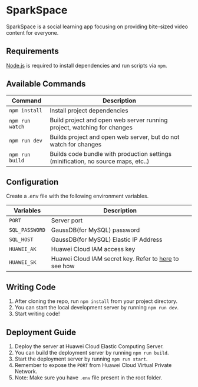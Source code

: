 # SparkSpace
SparkSpace is a social learning app focusing on providing bite-sized video content for everyone.

## Requirements

[Node.js](https://nodejs.org) is required to install dependencies and run scripts via `npm`.

## Available Commands

| Command         | Description                                                                       |
| --------------- | --------------------------------------------------------------------------------- |
| `npm install`   | Install project dependencies                                                      |
| `npm run watch` | Build project and open web server running project, watching for changes           |
| `npm run dev`   | Builds project and open web server, but do not watch for changes                  |
| `npm run build` | Builds code bundle with production settings (minification, no source maps, etc..) |

## Configuration
Create a .env file with the following environment variables.

| Variables      | Description                                                                                                                        |
| -------------- | ---------------------------------------------------------------------------------------------------------------------------------- |
| `PORT`         | Server port                                                                                                                        |
| `SQL_PASSWORD` | GaussDB(for MySQL) password                                                                                                        |
| `SQL_HOST`     | GaussDB(for MySQL) Elastic IP Address                                                                                              |
| `HUAWEI_AK`    | Huawei Cloud IAM access key                                                                                                        |
| `HUAWEI_SK`    | Huawei Cloud IAM secret key. Refer to [here](https://support.huaweicloud.com/intl/en-us/clientogw-obs/obs_03_0405.html) to see how |


## Writing Code

1. After cloning the repo, run `npm install` from your project directory. 
2. You can start the local development server by running `npm run dev`.
3. Start writing code!

## Deployment Guide
1. Deploy the server at Huawei Cloud Elastic Computing Server.
2. You can build the deployment server by running `npm run build`.
3. Start the deployment server by running `npm run start`.
4. Remember to expose the `PORT` from Huawei Cloud Virtual Private Network.
5. Note: Make sure you have `.env` file present in the root folder.